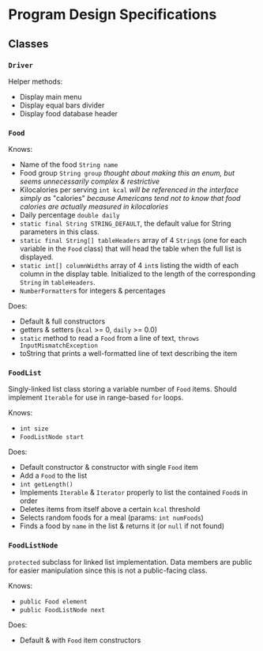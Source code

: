 # Program Design Specifications
## Classes
### `Driver`
Helper methods:
- Display main menu
- Display equal bars divider
- Display food database header

### `Food`
Knows:
- Name of the food `String name`
- Food group `String group` *thought about making this an enum, but seems unnecessarily complex & restrictive*
- Kilocalories per serving `int kcal` *will be referenced in the interface simply as* "calories" *because Americans tend not to know that food calories are actually measured in kilocalories*
- Daily percentage `double daily`
- `static final String STRING_DEFAULT`, the default value for String parameters in this class.
- `static final String[] tableHeaders` array of 4 `String`s (one for each variable in the `Food` class) that will head the table when the full list is displayed.
- `static int[] columnWidths` array of 4 `int`s listing the width of each column in the display table. Initialized to the length of the corresponding `String` in `tableHeaders`.
- `NumberFormatter`s for integers & percentages

Does:
- Default & full constructors
- getters & setters (`kcal` >= 0, `daily` >= 0.0)
- `static` method to read a `Food` from a line of text, `throws InputMismatchException`
- toString that prints a well-formatted line of text describing the item

### `FoodList`
Singly-linked list class storing a variable number of `Food` items.
Should implement `Iterable` for use in range-based `for` loops.

Knows:
- `int size`
- `FoodListNode start`

Does:
- Default constructor & constructor with single `Food` item
- Add a `Food` to the list
- `int getLength()`
- Implements `Iterable` & `Iterator` properly to list the contained `Food`s in order
- Deletes items from itself above a certain `kcal` threshold
- Selects random foods for a meal (params: `int numFoods`)
- Finds a food by `name` in the list & returns it (or `null` if not found)

### `FoodListNode`
`protected` subclass for linked list implementation. Data members are
public for easier manipulation since this is not a public-facing class.

Knows:
- `public Food element`
- `public FoodListNode next`

Does:
- Default & with `Food` item constructors